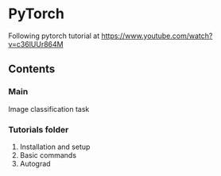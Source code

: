 # PyTorch
Following pytorch tutorial at https://www.youtube.com/watch?v=c36lUUr864M


## Contents
### Main
Image classification task

### Tutorials folder
1. Installation and setup
2. Basic commands
3. Autograd